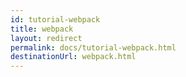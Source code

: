 ```yaml
---
id: tutorial-webpack
title: webpack
layout: redirect
permalink: docs/tutorial-webpack.html
destinationUrl: webpack.html
---
```

